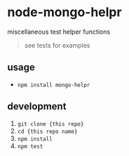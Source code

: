 # node-mongo-helpr

miscellaneous test helper functions

> see tests for examples

## usage

- `npm install mongo-helpr`

## development

1. `git clone {this repo}`
1. `cd {this repo name}`
1. `npm install`
1. `npm test`
